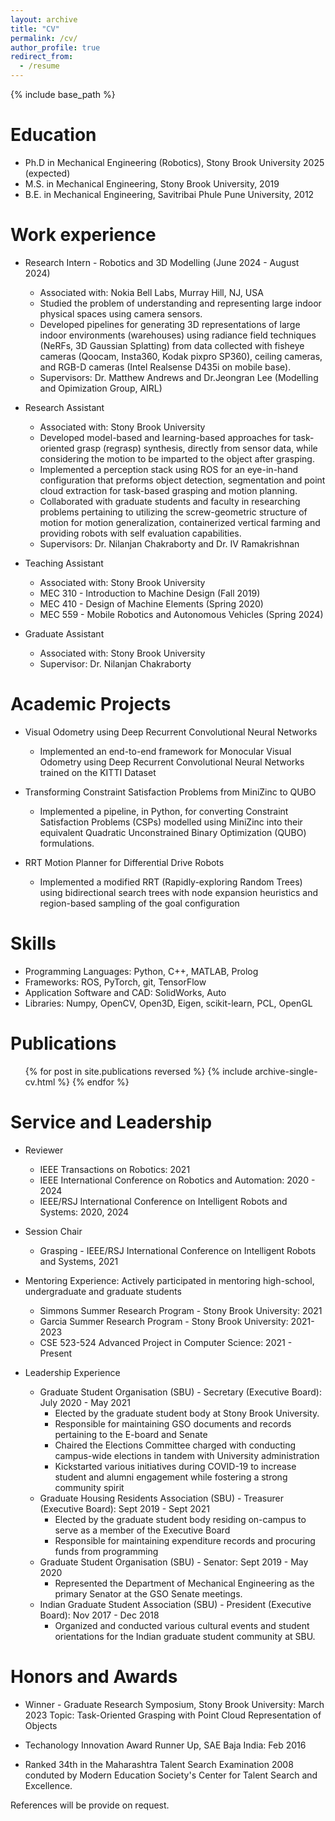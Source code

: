 ```yaml
---
layout: archive
title: "CV"
permalink: /cv/
author_profile: true
redirect_from:
  - /resume
---
```


{% include base_path %}

Education
======
* Ph.D in Mechanical Engineering (Robotics), Stony Brook University 2025 (expected)
* M.S. in Mechanical Engineering, Stony Brook University, 2019
* B.E. in Mechanical Engineering, Savitribai Phule Pune University, 2012

Work experience
======
* Research Intern - Robotics and 3D Modelling (June 2024 -  August 2024)
  * Associated with: Nokia Bell Labs, Murray Hill, NJ, USA 
  * Studied the problem of understanding and representing large indoor physical spaces using camera sensors.
  * Developed pipelines for generating 3D representations of large indoor environments (warehouses) using radiance field techniques (NeRFs, 3D Gaussian Splatting) from data collected with fisheye cameras (Qoocam, Insta360, Kodak pixpro SP360), ceiling cameras, and RGB-D cameras (Intel Realsense D435i on mobile base). 
  * Supervisors: Dr. Matthew Andrews and Dr.Jeongran Lee (Modelling and Opimization Group, AIRL)

* Research Assistant
  * Associated with: Stony Brook University
  * Developed model-based and learning-based approaches for task-oriented grasp (regrasp) synthesis, directly from sensor data, while considering the motion to be imparted to the object after grasping.
  * Implemented a perception stack using ROS for an eye-in-hand configuration that preforms object detection, segmentation and point cloud extraction for task-based grasping and motion planning. 
  * Collaborated with graduate students and faculty in researching problems pertaining to utilizing the screw-geometric structure of motion for motion generalization, containerized vertical farming and providing robots with self evaluation capabilities.
  * Supervisors: Dr. Nilanjan Chakraborty and Dr. IV Ramakrishnan

* Teaching Assistant
  * Associated with: Stony Brook University
  * MEC 310 - Introduction to Machine Design (Fall 2019)
  * MEC 410 - Design of Machine Elements (Spring 2020)
  * MEC 559 - Mobile Robotics and Autonomous Vehicles (Spring 2024)

* Graduate Assistant 
  * Associated with: Stony Brook University
  * Supervisor: Dr. Nilanjan Chakraborty 

Academic Projects
======
* Visual Odometry using Deep Recurrent Convolutional Neural Networks
  * Implemented an end-to-end framework for Monocular Visual Odometry using Deep Recurrent Convolutional Neural Networks trained on the KITTI Dataset

* Transforming Constraint Satisfaction Problems from MiniZinc to QUBO
  * Implemented a pipeline, in Python, for converting Constraint Satisfaction Problems (CSPs) modelled using MiniZinc into their equivalent Quadratic Unconstrained Binary Optimization (QUBO) formulations.
  
* RRT Motion Planner for Differential Drive Robots
  * Implemented a modified RRT (Rapidly-exploring Random Trees) using bidirectional search trees with node expansion heuristics and region-based sampling of the goal configuration 

Skills
======
* Programming Languages: Python, C++, MATLAB, Prolog 
* Frameworks: ROS, PyTorch, git, TensorFlow
* Application Software and CAD: SolidWorks, Auto
* Libraries: Numpy, OpenCV, Open3D, Eigen, scikit-learn, PCL, OpenGL

Publications
======
  <ul>{% for post in site.publications reversed %}
    {% include archive-single-cv.html %}
  {% endfor %}</ul>
  
<!-- Talks
======
  <ul>{% for post in site.talks reversed %}
    {% include archive-single-talk-cv.html  %}
  {% endfor %}</ul> -->
  
<!-- Teaching
======
  <ul>{% for post in site.teaching reversed %}
    {% include archive-single-cv.html %}
  {% endfor %}</ul> -->
  
Service and Leadership
======

* Reviewer
  * IEEE Transactions on Robotics: 2021
  * IEEE International Conference on Robotics and Automation: 2020 - 2024
  * IEEE/RSJ International Conference on Intelligent Robots and Systems: 2020, 2024
* Session Chair
  * Grasping - IEEE/RSJ International Conference on Intelligent Robots and Systems, 2021

* Mentoring Experience:  Actively participated in mentoring high-school, undergraduate and graduate students
  * Simmons Summer Research Program - Stony Brook University: 2021
  * Garcia Summer Research Program - Stony Brook University: 2021-2023
  * CSE 523-524 Advanced Project in Computer Science: 2021 - Present

* Leadership Experience
  * Graduate Student Organisation (SBU) - Secretary (Executive Board): July 2020 - May 2021
    * Elected by the graduate student body at Stony Brook University.
    * Responsible for maintaining GSO documents and records pertaining to the E-board and Senate
    * Chaired the Elections Committee charged with conducting campus-wide elections in tandem with University administration
    * Kickstarted various initiatives during COVID-19 to increase student and alumni engagement while fostering a strong community spirit
  * Graduate Housing Residents Association (SBU) - Treasurer (Executive Board): Sept 2019 - Sept 2021 
    * Elected by the graduate student body residing on-campus to serve as a member of the Executive Board
    * Responsible for maintaining expenditure records and procuring funds from programming
  * Graduate Student Organisation (SBU) - Senator: Sept 2019 - May 2020
    * Represented the Department of Mechanical Engineering as the primary Senator at the GSO Senate meetings.
  * Indian Graduate Student Association (SBU) - President (Executive Board): Nov 2017 -  Dec 2018
    * Organized and conducted various cultural events and student orientations for the Indian graduate student community at SBU.
  
Honors and Awards
====== 

* Winner - Graduate Research Symposium, Stony Brook University: March 2023
  Topic: Task-Oriented Grasping with Point Cloud Representation of Objects

* Techanology Innovation Award Runner Up, SAE Baja India: Feb 2016

* Ranked 34th in the Maharashtra Talent Search Examination 2008 conduted by Modern Education Society's Center for Talent Search and Excellence.


References will be provide on request. 